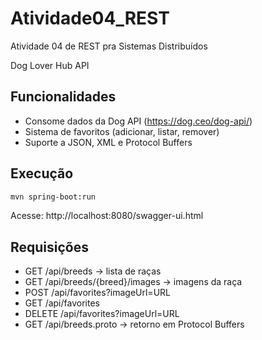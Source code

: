# Atividade04_REST
Atividade 04 de REST pra Sistemas Distribuídos 

 Dog Lover Hub API

## Funcionalidades
- Consome dados da Dog API (https://dog.ceo/dog-api/)
- Sistema de favoritos (adicionar, listar, remover)
- Suporte a JSON, XML e Protocol Buffers

## Execução
```bash
mvn spring-boot:run
```
Acesse: http://localhost:8080/swagger-ui.html

## Requisições
- GET /api/breeds → lista de raças
- GET /api/breeds/{breed}/images → imagens da raça
- POST /api/favorites?imageUrl=URL
- GET /api/favorites
- DELETE /api/favorites?imageUrl=URL
- GET /api/breeds.proto → retorno em Protocol Buffers
